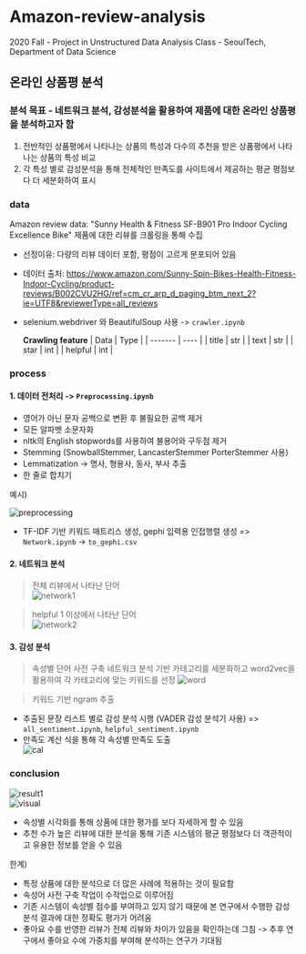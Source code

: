 # Amazon-review-analysis
2020 Fall - Project in Unstructured Data Analysis Class - SeoulTech, Department of Data Science

## 온라인 상품평 분석

### 분석 목표 - 네트워크 분석, 감성분석을 활용하여 제품에 대한 온라인 상품평을 분석하고자 함
1. 전반적인 상품평에서 나타나는 상품의 특성과 다수의 추천을 받은 상품평에서 나타나는 상품의 특성 비교
2. 각 특성 별로 감성분석을 통해 전체적인 만족도를 사이트에서 제공하는 평균 평점보다 더 세분화하여 표시

### data
Amazon review data: "Sunny Health & Fitness SF-B901 Pro Indoor Cycling Excellence Bike" 제품에 대한 리뷰를 크롤링을 통해 수집  
- 선정이유: 다량의 리뷰 데이터 포함, 평점이 고르게 분포되어 있음  
- 데이터 출처: https://www.amazon.com/Sunny-Spin-Bikes-Health-Fitness-Indoor-Cycling/product-reviews/B002CVU2HG/ref=cm_cr_arp_d_paging_btm_next_2?ie=UTF8&reviewerType=all_reviews  
- selenium.webdriver 와 BeautifulSoup 사용 -> ```crawler.ipynb```  

  **Crawling feature**
  | Data    | Type |
  | ------- | ---- |
  | title   | str  |
  | text    | str  |
  | star    | int  |
  | helpful | int  |

### process 
#### 1. 데이터 전처리 -> ```Preprocessing.ipynb```
- 영어가 아닌 문자 공백으로 변환 후 불필요한 공백 제거  
- 모든 알파벳 소문자화  
- nltk의 English stopwords를 사용하여 불용어와 구두점 제거  
- Stemming (SnowballStemmer, LancasterStemmer PorterStemmer 사용)  
- Lemmatization -> 명사, 형용사, 동사, 부사 추출  
- 한 줄로 합치기   
  
예시) 
    
![preprocessing](https://user-images.githubusercontent.com/46666833/163947613-63347170-2032-4655-a71f-127c12cf1a17.PNG)    

- TF-IDF 기반 키워드 매트리스 생성, gephi 입력용 인접행렬 생성 => ```Network.ipynb``` -> ```to_gephi.csv```

#### 2. 네트워크 분석
> 전체 리뷰에서 나타난 단어   
  ![network1](https://user-images.githubusercontent.com/46666833/163948528-0fccf092-dfe3-4a9c-a53b-5c275d8f554f.PNG)  

> helpful 1 이상에서 나타난 단어    
  ![network2](https://user-images.githubusercontent.com/46666833/163948592-9d4de901-13c7-4eb2-a90d-5e9b8e3d9cff.PNG)

#### 3. 감성 분석
> 속성별 단어 사전 구축
  네트워크 분석 기반 카테고리를 세분화하고 word2vec을 활용하여 각 카테고리에 맞는 키워드를 선정
  ![word](https://user-images.githubusercontent.com/46666833/163949225-06476baa-0774-4706-bbf8-9c2ac45d0929.PNG)

> 키워드 기반 ngram 추출  
  - 추출된 문장 리스트 별로 감성 분석 시행 (VADER 감성 분석기 사용) => ```all_sentiment.ipynb```, ```helpful_sentiment.ipynb```  
  - 만족도 계산 식을 통해 각 속성별 만족도 도출  
    ![cal](https://user-images.githubusercontent.com/46666833/163949607-758fb572-1804-46ea-a7a9-967f21dd6fde.PNG)

### conclusion
 ![result1](https://user-images.githubusercontent.com/46666833/163949960-99c158a5-bcee-4e0e-be64-676d3f9436a4.PNG)  
 ![visual](https://user-images.githubusercontent.com/46666833/163952310-27d3a2cc-9b5d-46a8-af9c-0af7d3d85625.png)
> 
- 속성별 시각화를 통해 상품에 대한 평가를 보다 자세하게 할 수 있음
- 추천 수가 높은 리뷰에 대한 분석을 통해 기존 시스템의 평균 평점보다 더 객관적이고 유용한 정보를 얻을 수 있음

한계) 
  - 특정 상품에 대한 분석으로 더 많은 사례에 적용하는 것이 필요함
  - 속성어 사전 구축 작업이 수작업으로 이루어짐
  - 기존 시스템이 속성별 점수를 부여하고 있지 않기 때문에 본 연구에서 수행한 감성 분석 결과에 대한 정확도 평가가 어려움
  - 좋아요 수를 반영한 리뷰가 전체 리뷰와 차이가 있음을 확인하는데 그침 -> 추후 연구에서 좋아요 수에 가중치를 부여해 분석하는 연구가 기대됨


